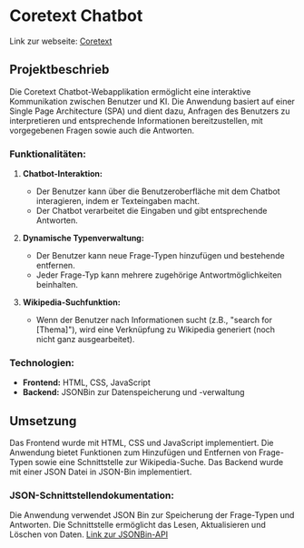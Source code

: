 # Coretext Chatbot

Link zur webseite: [Coretext](https://cikle.github.io/LB-294-Coretext/)

## Projektbeschrieb

Die Coretext Chatbot-Webapplikation ermöglicht eine interaktive Kommunikation zwischen Benutzer und KI. Die Anwendung basiert auf einer Single Page Architecture (SPA) und dient dazu, Anfragen des Benutzers zu interpretieren und entsprechende Informationen bereitzustellen, mit vorgegebenen Fragen sowie auch die Antworten.

### Funktionalitäten:

1. **Chatbot-Interaktion:**
   - Der Benutzer kann über die Benutzeroberfläche mit dem Chatbot interagieren, indem er Texteingaben macht.
   - Der Chatbot verarbeitet die Eingaben und gibt entsprechende Antworten.

2. **Dynamische Typenverwaltung:**
   - Der Benutzer kann neue Frage-Typen hinzufügen und bestehende entfernen.
   - Jeder Frage-Typ kann mehrere zugehörige Antwortmöglichkeiten beinhalten.

3. **Wikipedia-Suchfunktion:**
   - Wenn der Benutzer nach Informationen sucht (z.B., "search for [Thema]"), wird eine Verknüpfung zu Wikipedia generiert (noch nicht ganz ausgearbeitet).

### Technologien:

- **Frontend:** HTML, CSS, JavaScript
- **Backend:** JSONBin zur Datenspeicherung und -verwaltung

## Umsetzung

Das Frontend wurde mit HTML, CSS und JavaScript implementiert. Die Anwendung bietet Funktionen zum Hinzufügen und Entfernen von Frage-Typen sowie eine Schnittstelle zur Wikipedia-Suche. Das Backend wurde mit einer JSON Datei in JSON-Bin implementiert.

### JSON-Schnittstellendokumentation:

Die Anwendung verwendet JSON Bin zur Speicherung der Frage-Typen und Antworten. Die Schnittstelle ermöglicht das Lesen, Aktualisieren und Löschen von Daten. [Link zur JSONBin-API](https://api.jsonbin.io/v3/b/656c5a3f0574da7622cf9278)
